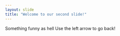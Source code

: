 ```yaml
---
layout: slide
title: "Welcome to our second slide!"
---
```

Something funny as hell
Use the left arrow to go back!
